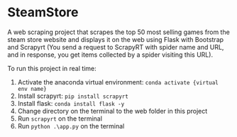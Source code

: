 # SteamStore
A web scraping project that scrapes the top 50 most selling games from the steam store website and displays it on the web using Flask with Bootstrap and Scrapyrt (You send a request to ScrapyRT with spider name and URL, and in response, you get items collected by a spider visiting this URL).

To run this project in real time:
1) Activate the anaconda virtual environment: `conda activate {virtual env name}`
2) Install scrapyrt: `pip install scrapyrt`
3) Install flask: `conda install flask -y`
4) Change directory on the terminal to the web folder in this project
5) Run `scrapyrt` on the terminal
6) Run `python .\app.py` on the terminal
